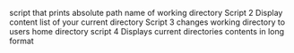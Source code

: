 script that prints absolute path name of working directory
Script 2 Display content  list of your current directory
Script 3 changes working directory to users home directory
script 4 Displays current directories contents in long format